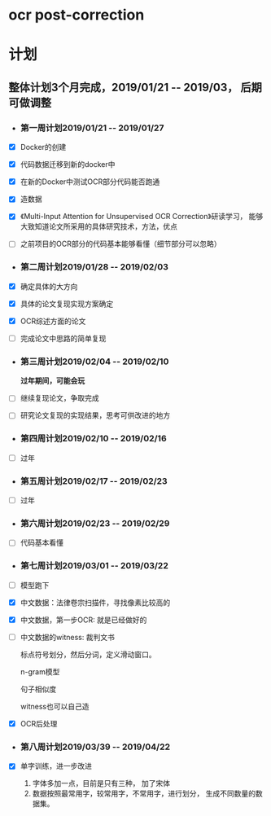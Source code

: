 # ocr post-correction

# 计划

## 整体计划3个月完成，2019/01/21 -- 2019/03， 后期可做调整

- ### 第一周计划2019/01/21 -- 2019/01/27

- [x] Docker的创建

- [x] 代码数据迁移到新的docker中

- [x] 在新的Docker中测试OCR部分代码能否跑通

- [x] 造数据

- [x] 《Multi-Input Attention for Unsupervised OCR Correction》研读学习， 能够大致知道论文所采用的具体研究技术，方法，优点

- [ ] 之前项目的OCR部分的代码基本能够看懂（细节部分可以忽略）

- ### 第二周计划2019/01/28 -- 2019/02/03

- [x] 确定具体的大方向

- [x] 具体的论文复现实现方案确定

- [x] OCR综述方面的论文

- [ ] 完成论文中思路的简单复现

- ### 第三周计划2019/02/04 -- 2019/02/10

  **过年期间，可能会玩**

- [ ] 继续复现论文，争取完成

- [ ] 研究论文复现的实现结果，思考可供改进的地方

- ### 第四周计划2019/02/10 -- 2019/02/16

- [ ] 过年

- ### 第五周计划2019/02/17 -- 2019/02/23

- [ ] 过年

- ### 第六周计划2019/02/23 -- 2019/02/29

- [ ] 代码基本看懂

- ### 第七周计划2019/03/01 -- 2019/03/22

- [ ] 模型跑下

- [x] 中文数据：法律卷宗扫描件，寻找像素比较高的

- [x] 中文数据，第一步OCR: 就是已经做好的

- [ ] 中文数据的witness: 裁判文书

  标点符号划分，然后分词，定义滑动窗口。

  n-gram模型

  句子相似度

  witness也可以自己造

- [x] OCR后处理


- ### **第八周计划2019/03/39 -- 2019/04/22**

- [x] 单字训练，进一步改进

  1. 字体多加一点，目前是只有三种， 加了宋体
  2. 数据按照最常用字，较常用字，不常用字，进行划分， 生成不同数量的数据集。
